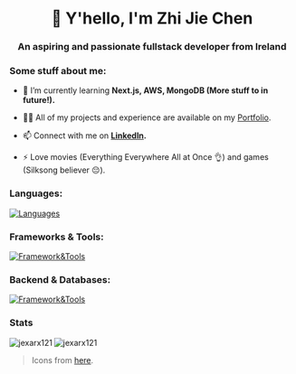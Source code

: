 <h1 align="center">👋 Y'hello, I'm Zhi Jie Chen</h1>
<h3 align="center">An aspiring and passionate fullstack developer from Ireland</h3>

### Some stuff about me:
- 🌱 I’m currently learning **Next.js, AWS, MongoDB (More stuff to in future!).**

- 👨‍💻 All of my projects and experience are available on my [Portfolio](https://portfolio-jexarx121s-projects.vercel.app/).

- 📫 Connect with me on **[LinkedIn](https://www.linkedin.com/in/zjchen402/).**

- ⚡ Love movies (Everything Everywhere All at Once 👌) and games (Silksong believer 😔).


<h3 align="left">Languages:</h3>

[![Languages](https://skillicons.dev/icons?i=js,ts,html,css,python,java,cypress&theme=light)](https://skillicons.dev)

<h3 align="left">Frameworks & Tools:</h3>

[![Framework&Tools](https://skillicons.dev/icons?i=react,nextjs,tailwind,scss,flask,figma,git,markdown,latex,vim&theme=light)](https://skillicons.dev)

<h3 align="left">Backend & Databases:</h3>

[![Framework&Tools](https://skillicons.dev/icons?i=mongodb,aws,nodejs,express,prisma,supabase,&theme=light)](https://skillicons.dev)

### Stats
<p><img align="left" src="https://github-readme-stats.vercel.app/api/top-langs?username=jexarx121&show_icons=true&locale=en&layout=compact" alt="jexarx121" /></p>

<p><img align="center" src="https://github-readme-streak-stats.herokuapp.com/?user=jexarx121&layout=compact" alt="jexarx121" /></p>

> Icons from [here](https://github.com/tandpfun/skill-icons).
